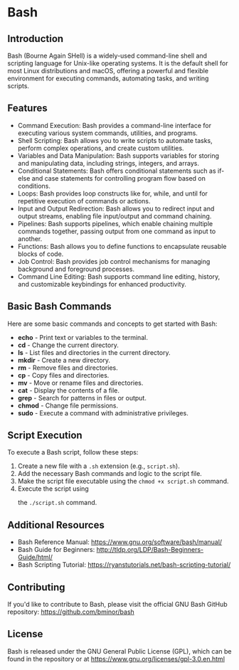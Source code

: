 <!DOCTYPE html>
<html>
<head>
  <meta charset="UTF-8">
   <h1>Bash </h1>
</head>
<body>


  <h2>Introduction</h2>
  <p>Bash (Bourne Again SHell) is a widely-used command-line shell and scripting language for Unix-like operating systems. It is the default shell for most Linux distributions and macOS, offering a powerful and flexible environment for executing commands, automating tasks, and writing scripts.</p>

  <h2>Features</h2>
  <ul>
    <li>Command Execution: Bash provides a command-line interface for executing various system commands, utilities, and programs.</li>
    <li>Shell Scripting: Bash allows you to write scripts to automate tasks, perform complex operations, and create custom utilities.</li>
    <li>Variables and Data Manipulation: Bash supports variables for storing and manipulating data, including strings, integers, and arrays.</li>
    <li>Conditional Statements: Bash offers conditional statements such as if-else and case statements for controlling program flow based on conditions.</li>
    <li>Loops: Bash provides loop constructs like for, while, and until for repetitive execution of commands or actions.</li>
    <li>Input and Output Redirection: Bash allows you to redirect input and output streams, enabling file input/output and command chaining.</li>
    <li>Pipelines: Bash supports pipelines, which enable chaining multiple commands together, passing output from one command as input to another.</li>
    <li>Functions: Bash allows you to define functions to encapsulate reusable blocks of code.</li>
    <li>Job Control: Bash provides job control mechanisms for managing background and foreground processes.</li>
    <li>Command Line Editing: Bash supports command line editing, history, and customizable keybindings for enhanced productivity.</li>
  </ul>

  <h2>Basic Bash Commands</h2>
  <p>Here are some basic commands and concepts to get started with Bash:</p>
  <ul>
    <li><strong>echo</strong> - Print text or variables to the terminal.</li>
    <li><strong>cd</strong> - Change the current directory.</li>
    <li><strong>ls</strong> - List files and directories in the current directory.</li>
    <li><strong>mkdir</strong> - Create a new directory.</li>
    <li><strong>rm</strong> - Remove files and directories.</li>
    <li><strong>cp</strong> - Copy files and directories.</li>
    <li><strong>mv</strong> - Move or rename files and directories.</li>
    <li><strong>cat</strong> - Display the contents of a file.</li>
    <li><strong>grep</strong> - Search for patterns in files or output.</li>
    <li><strong>chmod</strong> - Change file permissions.</li>
    <li><strong>sudo</strong> - Execute a command with administrative privileges.</li>
  </ul>

  <h2>Script Execution</h2>
  <p>To execute a Bash script, follow these steps:</p>
  <ol>
    <li>Create a new file with a <code>.sh</code> extension (e.g., <code>script.sh</code>).</li>
    <li>Add the necessary Bash commands and logic to the script file.</li>
    <li>Make the script file executable using the <code>chmod +x script.sh</code> command.</li>
    <li>Execute the script using

 the <code>./script.sh</code> command.</li>
  </ol>

  <h2>Additional Resources</h2>
  <ul>
    <li>Bash Reference Manual: <a href="https://www.gnu.org/software/bash/manual/">https://www.gnu.org/software/bash/manual/</a></li>
    <li>Bash Guide for Beginners: <a href="http://tldp.org/LDP/Bash-Beginners-Guide/html/">http://tldp.org/LDP/Bash-Beginners-Guide/html/</a></li>
    <li>Bash Scripting Tutorial: <a href="https://ryanstutorials.net/bash-scripting-tutorial/">https://ryanstutorials.net/bash-scripting-tutorial/</a></li>
  </ul>

  <h2>Contributing</h2>
  <p>If you'd like to contribute to Bash, please visit the official GNU Bash GitHub repository: <a href="https://github.com/bminor/bash">https://github.com/bminor/bash</a></p>

  <h2>License</h2>
  <p>Bash is released under the GNU General Public License (GPL), which can be found in the repository or at <a href="https://www.gnu.org/licenses/gpl-3.0.en.html">https://www.gnu.org/licenses/gpl-3.0.en.html</a></p>
</body>
</html>
